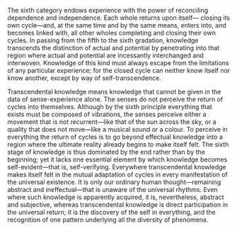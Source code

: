 The sixth category endows experience with the power of reconciling dependence and independence. Each whole returns upon itself— closing its own cycle—and, at the same time and by the same means, enters into, and becomes linked with, all other wholes completing and closing their own cycles. In passing from the fifth to the sixth gradation, knowledge transcends the distinction of actual and potential by penetrating into that region where actual and potential are incessantly interchanged and interwoven. Knowledge of this kind must always escape from the limitations of any particular experience; for the closed cycle can neither know itself nor know another, except by way of self-transcendence. 

Transcendental knowledge means knowledge that cannot be given in the data of sense-experience alone. The senses do not perceive the return of cycles into themselves. Although by the sixth principle everything that exists must be composed of vibrations, the senses perceive either a movement that is not recurrent—like that of the sun across the sky, or a quality that does not move—like a musical sound or a colour. To perceive in everything the return of cycles is to go beyond effectual knowledge into a region where the ultimate reality already begins to make itself felt. The sixth stage of knowledge is thus dominated by the end rather than by the beginning; yet it lacks one essential element by which knowledge becomes self-evident—that is, self-verifying. Everywhere transcendental knowledge makes itself felt in the mutual adaptation of cycles in every manifestation of the universal existence. It is only our ordinary human thought—remaining abstract and ineffectual—that is unaware of the universal rhythms. Even where such knowledge is apparently acquired, it is, nevertheless, abstract and subjective, whereas transcendental knowledge is direct participation in the universal return; it is the discovery of the self in everything, and the recognition of one pattern underlying all the diversity of phenomena.